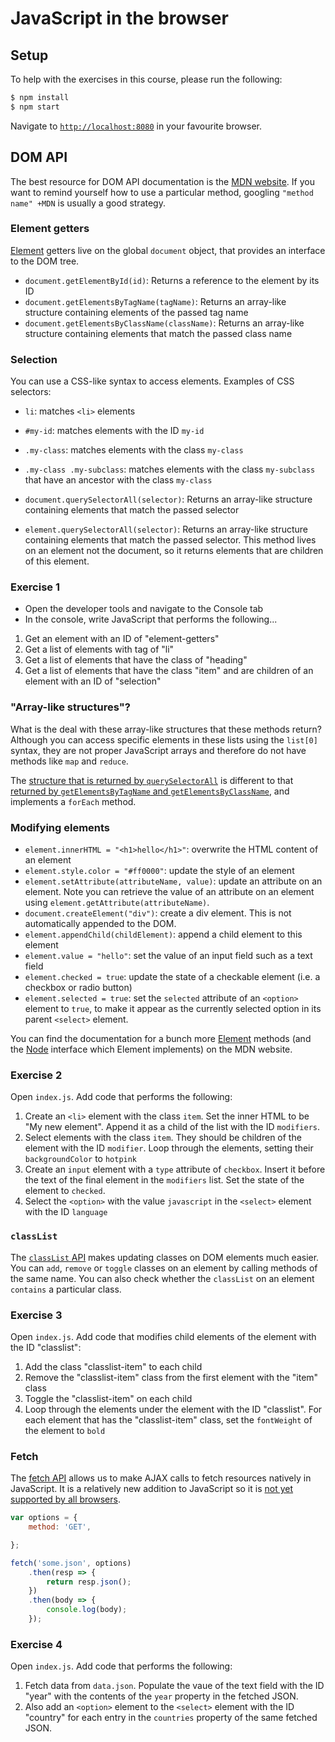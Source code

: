 # JavaScript in the browser

## Setup

To help with the exercises in this course, please run the following:

```bash
$ npm install
$ npm start
```

Navigate to [`http://localhost:8080`](http://localhost:8080) in your favourite browser.

## DOM API

The best resource for DOM API documentation is the [MDN 
website](https://developer.mozilla.org/en-US/docs/Web/API/Document_Object_Model). If you want to remind yourself how to 
use a particular method, googling `"method name" +MDN` is usually a good strategy.

### Element getters

[Element](https://developer.mozilla.org/en-US/docs/Web/API/Element) getters live on the global `document` object, that 
provides an interface to the DOM tree.

- `document.getElementById(id)`: Returns a reference to the element by its ID
- `document.getElementsByTagName(tagName)`: Returns an array-like structure containing elements of the passed tag name
- `document.getElementsByClassName(className)`: Returns an array-like structure containing elements that match the
passed class name 

### Selection

You can use a CSS-like syntax to access elements. Examples of CSS selectors:

- `li`: matches `<li>` elements
- `#my-id`: matches elements with the ID `my-id`
- `.my-class`: matches elements with the class `my-class`
- `.my-class .my-subclass`: matches elements with the class `my-subclass` that have an ancestor with the class 
`my-class`

- `document.querySelectorAll(selector)`: Returns an array-like structure containing elements that match the passed 
selector
- `element.querySelectorAll(selector)`: Returns an array-like structure containing elements that match the passed 
selector. This method lives on an element not the document, so it returns elements that are children of this element.

### Exercise 1

- Open the developer tools and navigate to the Console tab
- In the console, write JavaScript that performs the following...

1) Get an element with an ID of "element-getters"
2) Get a list of elements with tag of "li"
3) Get a list of elements that have the class of "heading"
4) Get a list of elements that have the class "item" and are children of an element with an ID of "selection"

### "Array-like structures"?

What is the deal with these array-like structures that these methods return? Although you can access specific elements
in these lists using the `list[0]` syntax, they are not proper JavaScript arrays and therefore do not have methods like
`map` and `reduce`.

The [structure that is returned by `querySelectorAll`](https://developer.mozilla.org/en-US/docs/Web/API/NodeList) is 
different to that [returned by `getElementsByTagName` and 
`getElementsByClassName`](https://developer.mozilla.org/en-US/docs/Web/API/HTMLCollection), and implements a `forEach` 
method.

### Modifying elements

- `element.innerHTML = "<h1>hello</h1>"`: overwrite the HTML content of an element
- `element.style.color = "#ff0000"`: update the style of an element
- `element.setAttribute(attributeName, value)`: update an attribute on an element. Note you can retrieve the value of an
attribute on an element using `element.getAttribute(attributeName)`.
- `document.createElement("div")`: create a div element. This is not automatically appended to the DOM.
- `element.appendChild(childElement)`: append a child element to this element
- `element.value = "hello"`: set the value of an input field such as a text field
- `element.checked = true`: update the state of a checkable element (i.e. a checkbox or radio button)
- `element.selected = true`: set the `selected` attribute of an `<option>` element to `true`, to make it appear as the
currently selected option in its parent `<select>` element.

You can find the documentation for a bunch more [Element](https://developer.mozilla.org/en-US/docs/Web/API/Element) 
methods (and the [Node](https://developer.mozilla.org/en-US/docs/Web/API/Node) interface which Element implements) on 
the MDN website.

### Exercise 2

Open `index.js`. Add code that performs the following:

1) Create an `<li>` element with the class `item`. Set the inner HTML to be "My new element". Append it as a child of the 
list with the ID `modifiers`.
2) Select elements with the class `item`. They should be children of the element with the ID `modifier`. Loop through
the elements, setting their `backgroundColor` to `hotpink`
3) Create an `input` element with a `type` attribute of `checkbox`. Insert it before the text of the final element in 
the `modifiers` list. Set the state of the element to `checked`.
4) Select the `<option>` with the value `javascript` in the `<select>` element with the ID `language`

### `classList`

The [`classList` API](https://developer.mozilla.org/en-US/docs/Web/API/Element/classList) makes updating classes on DOM
elements much easier. You can `add`, `remove` or `toggle` classes on an element by calling methods of the same name.
You can also check whether the `classList` on an element `contains` a particular class.

### Exercise 3

Open `index.js`. Add code that modifies child elements of the element with the ID "classlist":

1) Add the class "classlist-item" to each child
2) Remove the "classlist-item" class from the first element with the "item" class
3) Toggle the "classlist-item" on each child
4) Loop through the elements under the element with the ID "classlist". For each element that has the "classlist-item" 
class, set the `fontWeight` of the element to `bold`

### Fetch

The [fetch API](https://developer.mozilla.org/en-US/docs/Web/API/Fetch_API/Using_Fetch) allows us to make AJAX calls to 
fetch resources natively in JavaScript. It is a relatively new addition to JavaScript so it is [not yet supported by all 
browsers](http://caniuse.com/#search=fetch).

```js
var options = {
    method: 'GET',

};

fetch('some.json', options)
    .then(resp => {
        return resp.json();
    })
    .then(body => {
        console.log(body);
    });
```

### Exercise 4

Open `index.js`. Add code that performs the following:

1) Fetch data from `data.json`. Populate the vaue of the text field with the ID "year" with the contents of the `year` 
property in the fetched JSON.
2) Also add an `<option>` element to the `<select>` element with the ID "country" for each entry in the `countries` 
property of the same fetched JSON.
